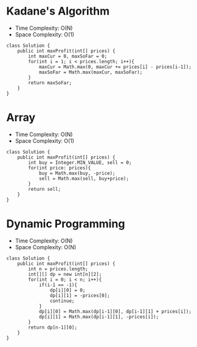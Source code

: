 # Kadane's Algorithm
* Time Complexity: O(N)
* Space Complexity: O(1)
```
class Solution {
    public int maxProfit(int[] prices) {
        int maxCur = 0, maxSoFar = 0;
        for(int i = 1; i < prices.length; i++){
            maxCur = Math.max(0, maxCur += prices[i] - prices[i-1]);
            maxSoFar = Math.max(maxCur, maxSoFar);
        }
        return maxSoFar;
    }
}
```

# Array
* Time Complexity: O(N)
* Space Complexity: O(1)
```
class Solution {
    public int maxProfit(int[] prices) {
        int buy = Integer.MIN_VALUE, sell = 0;
        for(int price: prices){
            buy = Math.max(buy, -price);
            sell = Math.max(sell, buy+price);
        }
        return sell;
    }
}
```

# Dynamic Programming
* Time Complexity: O(N)
* Space Complexity: O(N)
```
class Solution {
    public int maxProfit(int[] prices) {
        int n = prices.length;
        int[][] dp = new int[n][2];
        for(int i = 0; i < n; i++){
            if(i-1 == -1){
                dp[i][0] = 0;
                dp[i][1] = -prices[0];
                continue;
            }
            dp[i][0] = Math.max(dp[i-1][0], dp[i-1][1] + prices[i]);
            dp[i][1] = Math.max(dp[i-1][1], -prices[i]);
        }
        return dp[n-1][0];
    }
}
```